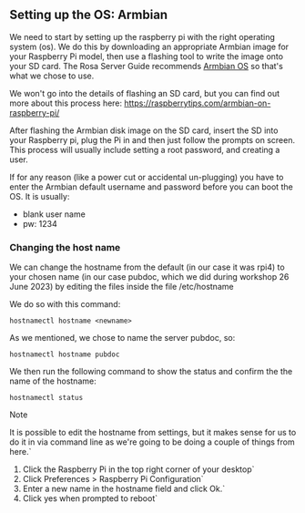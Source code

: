 
## Setting up the OS: Armbian 

We need to start by setting up the raspberry pi with the right operating system (os). We do this by downloading an appropriate Armbian image for your Raspberry Pi model, then use a flashing tool to write the image onto your SD card. The Rosa Server Guide recommends [Armbian OS](https://www.armbian.com/rpi4b/) so that's what we chose to use. 

We won't go into the details of flashing an SD card, but you can find out more about this process here: https://raspberrytips.com/armbian-on-raspberry-pi/

After flashing the Armbian disk image on the SD card, insert the SD into your Raspberry pi, plug the Pi in and then just follow the prompts on screen. This process will usually include setting a root password, and creating a user.

If for any reason (like a power cut or accidental un-plugging) you have to enter the Armbian default username and password before you can boot the OS. It is usually:

- blank user name
- pw: 1234

### Changing the host name
We can change the hostname from the default (in our case it was rpi4) to your chosen name (in our case pubdoc, which we did during workshop 26 June 2023) by editing the files inside the file /etc/hostname

We do so with this command:

``` shell
hostnamectl hostname <newname>
```

As we mentioned, we chose to name the server pubdoc, so:

``` shell
hostnamectl hostname pubdoc
```

We then run the following command to show the status and confirm the the name of the hostname:

``` shell
hostnamectl status
```

> [!note]
> It is possible to edit the hostname from settings, but it makes sense for us to do it in via command line as we're going to be doing a couple of things from here.` 
> 1. Click the Raspberry Pi in the top right corner of your desktop`
> 2. Click Preferences > Raspberry Pi Configuration`
> 3. Enter a new name in the hostname field and click Ok.`
> 4. Click yes when prompted to reboot`


